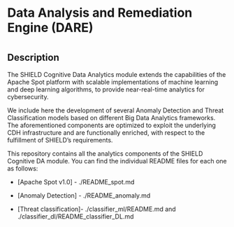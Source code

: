# Data Analysis and Remediation Engine (DARE)
#
#

## Description
 The SHIELD Cognitive Data Analytics module extends the capabilities of the Apache Spot platform with scalable implementations of machine learning and deep learning algorithms, to provide near-real-time analytics for cybersecurity.
 
 We include here the development of several Anomaly Detection and Threat Classification models based on different Big Data Analytics frameworks. The aforementioned components are optimized to exploit the underlying CDH infrastructure and are functionally enriched, with respect to the fulfillment of SHIELD’s requirements.

This repository contains all the analytics components of the SHIELD Cognitive DA module. You can find the individual README files for each one as follows:

* [Αpache Spot v1.0] - ./README_spot.md

* [Anomaly Detection] - ./README_anomaly.md

* [Threat classification]- ./classifier_ml/README.md and ./classifier_dl/README_classifier_DL.md

